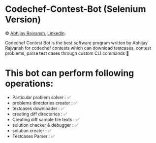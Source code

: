 # Codechef-Contest-Bot (Selenium Version)

© [Abhijay Rajvansh](http://github.com/abhijayrajvansh), [LinkedIn](https://www.linkedin.com/in/abhijayrajvansh).

Codechef Contest Bot is the best software program written by Abhijay Rajvansh for codechef contests which can download testcases, contest problems, parse test cases through custom CLI commands 🚀

# This bot can perform following operations: 

- Particular problem solver           : ✅
- problems directories creator        : ✅
- testcases downloader                : ✅
- creating diff directories           : ✅
- Creating diff sample file texts     : ✅
- solution checker & debugger         : ✅
- solution creater                    : ✅
- Testcases Parser                    : ✅